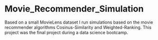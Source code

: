 # Movie_Recommender_Simulation
Based on a small MovieLens dataset I run simulations based on the movie recommender algorithms Cosinus-Similarity and Weighted-Ranking. This project was the final project during a data science bootcamp.
